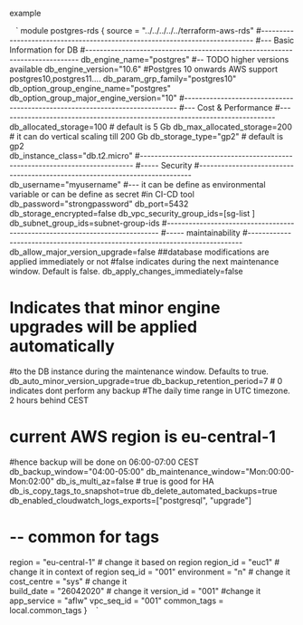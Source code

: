 

example 

 ` ` `
module postgres-rds {
  source = "../../../../../terraform-aws-rds"
  #----------------------------------------------------------------------------
  #--- Basic Information for DB
  #----------------------------------------------------------------------------
  db_engine_name="postgres"
  #-- TODO higher versions available
  db_engine_version="10.6"
  #Postgres 10 onwards AWS support postgres10,postgres11....
  db_param_grp_family="postgres10"
  db_option_group_engine_name="postgres"
  db_option_group_major_engine_version="10"
  #----------------------------------------------------------------------------
  #--- Cost & Performance
  #----------------------------------------------------------------------------
  db_allocated_storage=100  # default is 5 Gb
  db_max_allocated_storage=200 # it can do vertical scaling till 200 Gb 
  db_storage_type="gp2" # default is gp2  
  db_instance_class="db.t2.micro"
  #----------------------------------------------------------------------------
  #----- Security
  #----------------------------------------------------------------------------
  db_username="myusername"
  #--- it can be define as environmental variable or can be define as secret 
  #in CI-CD tool
  db_password="strongpassword" 
  db_port=5432
  db_storage_encrypted=false
  db_vpc_security_group_ids=[sg-list
    ]
  db_subnet_group_ids=subnet-group-ids
  #----------------------------------------------------------------------------
  #----- maintainability
  #----------------------------------------------------------------------------
  db_allow_major_version_upgrade=false
  ##database modifications are applied immediately or not
  #false indicates during the next maintenance window. Default is false.
  db_apply_changes_immediately=false 
  # Indicates that minor engine upgrades will be applied automatically 
  #to the DB instance during the maintenance window. Defaults to true. 
  db_auto_minor_version_upgrade=true
  db_backup_retention_period=7 # 0 indicates dont perform any backup
  #The daily time range in UTC timezone. 2 hours behind CEST
  # current AWS region is eu-central-1 
  #hence backup will be done on 06:00-07:00 CEST
  db_backup_window="04:00-05:00"
  db_maintenance_window="Mon:00:00-Mon:02:00"
  db_is_multi_az=false # true is good for HA
  db_is_copy_tags_to_snapshot=true
  db_delete_automated_backups=true
  db_enabled_cloudwatch_logs_exports=["postgresql", "upgrade"]
  # --  common for tags
  region      = "eu-central-1" # change it based on region
  region_id   = "euc1"         # change it in context of region 
  seq_id      = "001"
  environment = "n"        # change it
  cost_centre = "sys"      # change it 	
  build_date  = "26042020" # change it
  version_id  = "001"      #change it
  app_service = "aflw"
  vpc_seq_id  = "001"
  common_tags = local.common_tags
}
 ` ` `